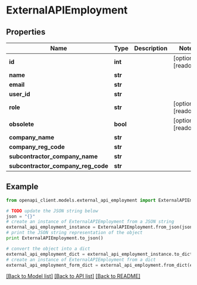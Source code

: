 # ExternalAPIEmployment


## Properties
Name | Type | Description | Notes
------------ | ------------- | ------------- | -------------
**id** | **int** |  | [optional] [readonly] 
**name** | **str** |  | 
**email** | **str** |  | 
**user_id** | **str** |  | 
**role** | **str** |  | [optional] [readonly] 
**obsolete** | **bool** |  | [optional] [readonly] 
**company_name** | **str** |  | 
**company_reg_code** | **str** |  | 
**subcontractor_company_name** | **str** |  | 
**subcontractor_company_reg_code** | **str** |  | 

## Example

```python
from openapi_client.models.external_api_employment import ExternalAPIEmployment

# TODO update the JSON string below
json = "{}"
# create an instance of ExternalAPIEmployment from a JSON string
external_api_employment_instance = ExternalAPIEmployment.from_json(json)
# print the JSON string representation of the object
print ExternalAPIEmployment.to_json()

# convert the object into a dict
external_api_employment_dict = external_api_employment_instance.to_dict()
# create an instance of ExternalAPIEmployment from a dict
external_api_employment_form_dict = external_api_employment.from_dict(external_api_employment_dict)
```
[[Back to Model list]](../README.md#documentation-for-models) [[Back to API list]](../README.md#documentation-for-api-endpoints) [[Back to README]](../README.md)


